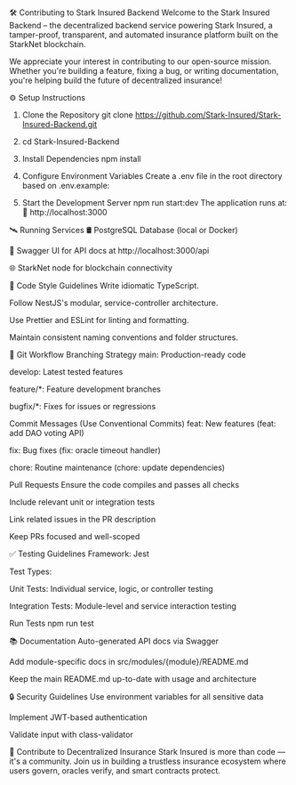 🛠️ Contributing to Stark Insured Backend
Welcome to the Stark Insured Backend – the decentralized backend service powering Stark Insured, a tamper-proof, transparent, and automated insurance platform built on the StarkNet blockchain.

We appreciate your interest in contributing to our open-source mission. Whether you're building a feature, fixing a bug, or writing documentation, you're helping build the future of decentralized insurance!

⚙️ Setup Instructions
1. Clone the Repository
git clone https://github.com/Stark-Insured/Stark-Insured-Backend.git

2. cd Stark-Insured-Backend
  
3. Install Dependencies
npm install

4. Configure Environment Variables
Create a .env file in the root directory based on .env.example:

5. Start the Development Server
npm run start:dev
The application runs at:
📍 http://localhost:3000

🛰️ Running Services
🛢️ PostgreSQL Database (local or Docker)

📄 Swagger UI for API docs at http://localhost:3000/api

🌐 StarkNet node for blockchain connectivity

💅 Code Style Guidelines
Write idiomatic TypeScript.

Follow NestJS's modular, service-controller architecture.

Use Prettier and ESLint for linting and formatting.

Maintain consistent naming conventions and folder structures.

🌳 Git Workflow
Branching Strategy
main: Production-ready code

develop: Latest tested features

feature/*: Feature development branches

bugfix/*: Fixes for issues or regressions

Commit Messages (Use Conventional Commits)
feat: New features (feat: add DAO voting API)

fix: Bug fixes (fix: oracle timeout handler)

chore: Routine maintenance (chore: update dependencies)

Pull Requests
Ensure the code compiles and passes all checks

Include relevant unit or integration tests

Link related issues in the PR description

Keep PRs focused and well-scoped

✅ Testing Guidelines
Framework: Jest

Test Types:

Unit Tests: Individual service, logic, or controller testing

Integration Tests: Module-level and service interaction testing

Run Tests
npm run test

📚 Documentation
Auto-generated API docs via Swagger

Add module-specific docs in src/modules/{module}/README.md

Keep the main README.md up-to-date with usage and architecture

🔒 Security Guidelines
Use environment variables for all sensitive data

Implement JWT-based authentication

Validate input with class-validator

🤝 Contribute to Decentralized Insurance
Stark Insured is more than code — it's a community. Join us in building a trustless insurance ecosystem where users govern, oracles verify, and smart contracts protect.

